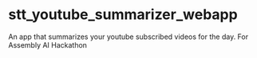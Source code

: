 # stt_youtube_summarizer_webapp
An app that summarizes your youtube subscribed videos for the day. For Assembly AI Hackathon
